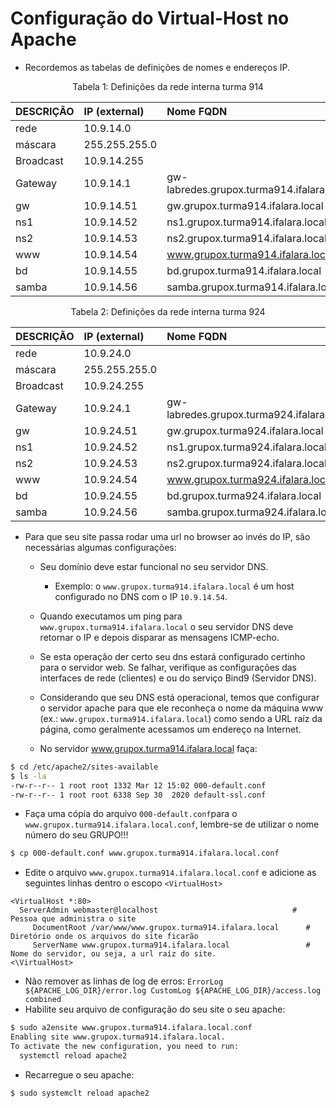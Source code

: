 # Configuração do Virtual-Host no Apache

* Recordemos as tabelas de definições de nomes e endereços IP.
<p><center> Tabela 1: Definições da rede interna turma 914</center></p>

| DESCRIÇÃO   | IP (external) | Nome FQDN                                 |
|:------------|:------------- |:------------------------------------------|
| rede        | 10.9.14.0     |                                           |
| máscara     | 255.255.255.0 |                                           |
| Broadcast   | 10.9.14.255   |                                           |
| Gateway     | 10.9.14.1     | gw-labredes.grupox.turma914.ifalara.local |
| gw          | 10.9.14.51    | gw.grupox.turma914.ifalara.local          |
| ns1         | 10.9.14.52    | ns1.grupox.turma914.ifalara.local         |
| ns2         | 10.9.14.53    | ns2.grupox.turma914.ifalara.local         |
| www         | 10.9.14.54    | www.grupox.turma914.ifalara.local         |
| bd          | 10.9.14.55    | bd.grupox.turma914.ifalara.local          |
| samba       | 10.9.14.56    | samba.grupox.turma914.ifalara.local       |

<p><center> Tabela 2: Definições da rede interna turma 924</center></p>

| DESCRIÇÃO   | IP (external) | Nome FQDN                                 |
|:------------|:------------- |:------------------------------------------|
| rede        | 10.9.24.0     |                                           |
| máscara     | 255.255.255.0 |                                           |
| Broadcast   | 10.9.24.255   |                                           |
| Gateway     | 10.9.24.1     | gw-labredes.grupox.turma924.ifalara.local |
| gw          | 10.9.24.51    | gw.grupox.turma924.ifalara.local          |
| ns1         | 10.9.24.52    | ns1.grupox.turma924.ifalara.local         |
| ns2         | 10.9.24.53    | ns2.grupox.turma924.ifalara.local         |
| www         | 10.9.24.54    | www.grupox.turma924.ifalara.local         |
| bd          | 10.9.24.55    | bd.grupox.turma924.ifalara.local          |
| samba       | 10.9.24.56    | samba.grupox.turma924.ifalara.local       |

* Para que seu site passa rodar uma url no browser ao invés do IP, são necessárias algumas configurações:
  * Seu domínio deve estar funcional no seu servidor DNS.
    * Exemplo: o ``www.grupox.turma914.ifalara.local`` é um host configurado no DNS com o IP ``10.9.14.54``.
  * Quando executamos um ping para ``www.grupox.turma914.ifalara.local`` o seu servidor DNS deve retornar o IP e depois disparar as mensagens ICMP-echo. 
  * Se esta operação der certo seu dns estará configurado certinho para o servidor web. Se falhar, verifique as configurações das interfaces de rede (clientes) e ou do serviço Bind9 (Servidor DNS).
  * Considerando que seu DNS está operacional, temos que configurar o servidor apache para que ele reconheça o nome da máquina www (ex.: ``www.grupox.turma914.ifalara.local``) como sendo a URL raíz da página, como geralmente acessamos um endereço na Internet. 

  * No servidor www.grupox.turma914.ifalara.local faça:

```bash
$ cd /etc/apache2/sites-available
$ ls -la
-rw-r--r-- 1 root root 1332 Mar 12 15:02 000-default.conf
-rw-r--r-- 1 root root 6338 Sep 30  2020 default-ssl.conf
```

  * Faça uma cópia do arquivo ``000-default.conf``para o ``www.grupox.turma914.ifalara.local.conf``, lembre-se de utilizar o nome número do seu GRUPO!!!
```bash
$ cp 000-default.conf www.grupox.turma914.ifalara.local.conf
```
  * Edite o arquivo ``www.grupox.turma914.ifalara.local.conf`` e adicione as seguintes linhas dentro o escopo ``<VirtualHost>``

```
<VirtualHost *:80>
  ServerAdmin webmaster@localhost                              # Pessoa que administra o site
	 DocumentRoot /var/www/www.grupox.turma914.ifalara.local      # Diretório onde os arquivos do site ficarão
	 ServerName www.grupox.turma914.ifalara.local                 # Nome do servidor, ou seja, a url raíz do site.
<\VirtualHost>
```
 * Não remover as linhas de log de erros:
``
ErrorLog ${APACHE_LOG_DIR}/error.log
CustomLog ${APACHE_LOG_DIR}/access.log combined
``
 * Habilite seu arquivo de configuração do seu site  o seu apache:
```bash
$ sudo a2ensite www.grupox.turma914.ifalara.local.conf
Enabling site www.grupox.turma914.ifalara.local.
To activate the new configuration, you need to run:
  systemctl reload apache2
```

 * Recarregue o seu apache:
```bash
$ sudo systemclt reload apache2
```




        
